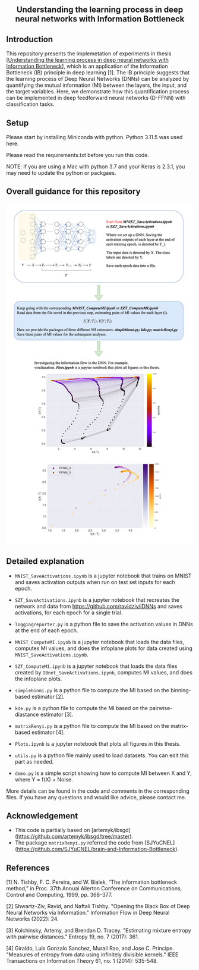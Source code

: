 <h2 align="center">
Understanding the learning process in deep neural networks with Information Bottleneck
</h2>


## Introduction

This repository presents the implemetation of experiments in thesis [[Understanding the learning process in deep neural networks with Information Bottleneck](https://trepo.tuni.fi/handle/10024/157407/)], which is an application of the Information Bottleneck (IB) principle in deep learning [1]. The IB principle suggests that the learning process of Deep Neural Networks (DNNs) can be analyzed by quantifying the mutual information (MI) between the layers, the input, and the target variables. Here, we demonstrate how this quantification process can be implemented in deep feedforward neural networks (D-FFNN) with classification tasks.

## Setup
Please start by installing Miniconda with python. Python 3.11.5 was used here.

Please read the requirements.txt before you run this code.

NOTE: if you are using a Mac with python 3.7 and your Keras is 2.3.1, you may need to update the python or packgaes.


## Overall guidance for this repository
**![](overall.png)**


## Detailed explanation

* `MNIST_SaveActivations.ipynb` is a jupyter notebook that trains on MNIST and saves activation outputs when run on test set inputs for each epoch.
* `SZT_SaveActivations.ipynb` is a jupyter notebook that recreates the network and data from https://github.com/ravidziv/IDNNs and saves activations, for each epoch for a single trial.

* `loggingreporter.py` is a python file to save the activation values in DNNs at the end of each epoch.
  
* `MNIST_ComputeMI.ipynb` is a jupyter notebook that loads the data files, computes MI values, and does the infoplane plots for data created using `MNIST_SaveActivations.ipynb`.
* `SZT_ComputeMI.ipynb` is a jupyter notebook that loads the data files created by `IBnet_SaveActivations.ipynb`, computes MI values, and does the infoplane plots.

* `simplebinmi.py` is a python file to compute the MI based on the binning-based estimator [2].
* `kde.py` is a python file to compute the MI based on the pairwise-diastance estimator [3]. 
* `matrixRenyi.py` is a python file to compute the MI based on the matrix-based estimator [4].

* `Plots.ipynb` is a jupyter notebook that plots all figures in this thesis.
* `utils.py` is a python file mainly used to load datasets. You can edit this part as needed.
* `demo.py` is a simple script showing how to compute MI between X and Y, where Y = f(X) + Noise.

More details can be found in the code and comments in the corresponding files. If you have any questions and would like advice, please contact me.

## Acknowledgement

- This code is partially based on [artemyk/ibsgd] (https://github.com/artemyk/ibsgd/tree/master).
- The package `matrixRenyi.py` referred the code from [SJYuCNEL] (https://github.com/SJYuCNEL/brain-and-Information-Bottleneck).

## References

[1] N. Tishby, F. C. Pereira, and W. Bialek, “The information bottleneck method,” in Proc. 37th Annual Allerton Conference on Communications, Control and Computing, 1999, pp. 368–377.

[2] Shwartz-Ziv, Ravid, and Naftali Tishby. "Opening the Black Box of Deep Neural Networks via Information." Information Flow in Deep Neural Networks (2022): 24.

[3] Kolchinsky, Artemy, and Brendan D. Tracey. "Estimating mixture entropy with pairwise distances." Entropy 19, no. 7 (2017): 361.

[4] Giraldo, Luis Gonzalo Sanchez, Murali Rao, and Jose C. Principe. "Measures of entropy from data using infinitely divisible kernels." IEEE Transactions on Information Theory 61, no. 1 (2014): 535-548.